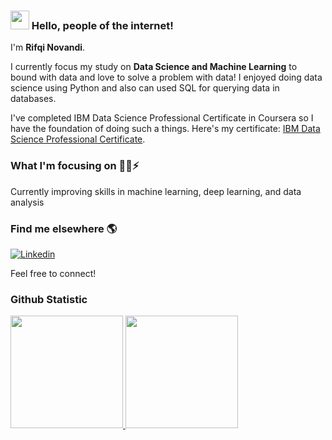 ### <img src="https://media.giphy.com/media/hvRJCLFzcasrR4ia7z/giphy.gif" width="30px"> Hello, people of the internet! 

I'm **Rifqi Novandi**.

I currently focus my study on **Data Science and Machine Learning** to bound with data and love to solve a problem with data! I enjoyed doing data science using Python and also can used SQL for querying data in databases.

I've completed IBM Data Science Professional Certificate in Coursera so I have the foundation of doing such a things.
Here's my certificate: 
[IBM Data Science Professional Certificate](https://www.coursera.org/account/accomplishments/specialization/certificate/DLJ5WMHCZMAK).

### What I'm focusing on 🧑‍💻⚡️

Currently improving skills in machine learning, deep learning, and data analysis <br />

### Find me elsewhere 🌎

[![Linkedin](https://img.shields.io/badge/-rifqinvnd-blue?style=flat-square&logo=Linkedin&logoColor=white&link=https://www.linkedin.com/in/rifqinvnd/)](https://www.linkedin.com/in/rifqinvnd/) 

Feel free to connect! 
  
### Github Statistic
<p align="left">
<a href="https://github.com/rifqinvnd">
  <img height="180em" src="https://github-readme-stats-eight-theta.vercel.app/api?username=rifqinvnd&show_icons=true&theme=algolia&include_all_commits=true&count_private=true"/>
  <img height="180em" src="https://github-readme-stats-eight-theta.vercel.app/api/top-langs/?username=rifqinvnd&layout=compact&langs_count=8&theme=algolia"/>
</a>
</p>
 
